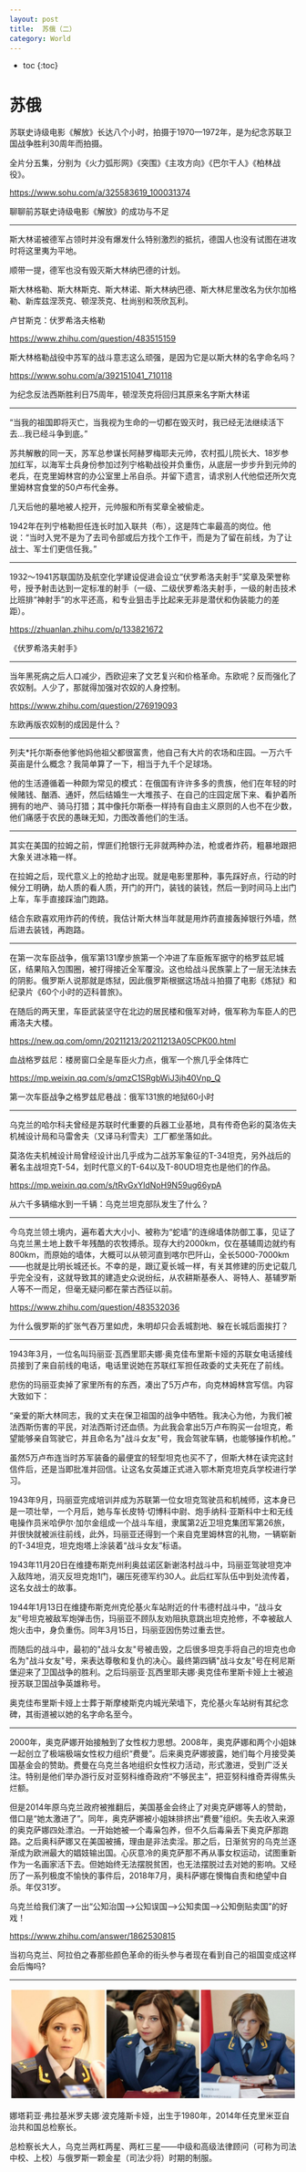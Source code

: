 ```yaml
---
layout: post
title:  苏俄（二）
category: World 
---
```


* toc
{:toc}

# 苏俄

苏联史诗级电影《解放》长达八个小时，拍摄于1970—1972年，是为纪念苏联卫国战争胜利30周年而拍摄。

全片分五集，分别为《火力弧形网》《突围》《主攻方向》《巴尔干人》《柏林战役》。

https://www.sohu.com/a/325583619_100031374

聊聊前苏联史诗级电影《解放》的成功与不足

---

斯大林诺被德军占领时并没有爆发什么特别激烈的抵抗，德国人也没有试图在进攻时将这里夷为平地。

顺带一提，德军也没有毁灭斯大林纳巴德的计划。

斯大林格勒、斯大林斯克、斯大林诺、斯大林纳巴德、斯大林尼里改名为伏尔加格勒、新库兹涅茨克、顿涅茨克、杜尚别和茨欣瓦利。

卢甘斯克：伏罗希洛夫格勒

https://www.zhihu.com/question/483515159

斯大林格勒战役中苏军的战斗意志这么顽强，是因为它是以斯大林的名字命名吗？

https://www.sohu.com/a/392151041_710118

为纪念反法西斯胜利日75周年，顿涅茨克将回归其原来名字斯大林诺

---

“当我的祖国即将灭亡，当我视为生命的一切都在毁灭时，我已经无法继续活下去...我已经斗争到底。”

苏共解散的同一天，苏军总参谋长阿赫罗梅耶夫元帅，农村孤儿院长大、18岁参加红军，以海军士兵身份参加过列宁格勒战役并负重伤，从底层一步步升到元帅的老兵，在克里姆林宫的办公室里上吊自杀。并留下遗言，请求别人代他偿还所欠克里姆林宫食堂的50卢布代金券。

几天后他的墓地被人挖开，元帅服和所有奖章全被偷走。

1942年在列宁格勒担任连长时加入联共（布），这是阵亡率最高的岗位。他说：“当时入党不是为了去司令部或后方找个工作干，而是为了留在前线，为了让战士、军士们更信任我。”

---

1932～1941苏联国防及航空化学建设促进会设立“伏罗希洛夫射手”奖章及荣誉称号，授予射击达到一定标准的射手（一级、二级伏罗希洛夫射手，一级的射击技术比班排“神射手”的水平还高，和专业狙击手比起来无非是潜伏和伪装能力的差距）。

https://zhuanlan.zhihu.com/p/133821672

《伏罗希洛夫射手》

---

当年黑死病之后人口减少，西欧迎来了文艺复兴和价格革命。东欧呢？反而强化了农奴制。人少了，那就得加强对农奴的人身控制。

https://www.zhihu.com/question/276919093

东欧再版农奴制的成因是什么？

---

列夫*托尔斯泰他爹他妈他祖父都很富贵，他自己有大片的农场和庄园。一万六千英亩是什么概念？我简单算了一下，相当于九千个足球场。

他的生活遵循着一种颇为常见的模式：在俄国有许许多多的贵族，他们在年轻的时候赌钱、酗酒、通奸，然后结婚生一大堆孩子、在自己的庄园定居下来、看护着所拥有的地产、骑马打猎；其中像托尔斯泰一样持有自由主义原则的人也不在少数，他们痛感于农民的愚昧无知，力图改善他们的生活。

---

其实在美国的拉姆之前，悍匪们抢银行无非就两种办法，枪或者炸药，粗暴地跟把大象关进冰箱一样。

在拉姆之后，现代意义上的抢劫才出现。就是电影里那种，事先踩好点，行动的时候分工明确，劫人质的看人质，开门的开门，装钱的装钱，然后一到时间马上出门上车，车手直接踩油门跑路。

结合东欧喜欢用炸药的传统，我估计斯大林当年就是用炸药直接轰掉银行外墙，然后进去装钱，再跑路。

---

在第一次车臣战争，俄军第131摩步旅第一个冲进了车臣叛军据守的格罗兹尼城区，结果陷入包围圈，被打得接近全军覆没。这也给战斗民族蒙上了一层无法抹去的阴影。俄罗斯人说那就是炼狱，因此俄罗斯根据这场战斗拍摄了电影《炼狱》和纪录片《60个小时的迈科普旅》。

在随后的两天里，车臣武装坚守在北边的居民楼和俄军对峙，俄军称为车臣人的巴甫洛夫大楼。

https://new.qq.com/omn/20211213/20211213A05CPK00.html

血战格罗兹尼：楼房窗口全是车臣火力点，俄军一个旅几乎全体阵亡

https://mp.weixin.qq.com/s/qmzC1SRgbWiJ3jh40Vnp_Q

第一次车臣战争之格罗兹尼巷战：俄军131旅的地狱60小时

---

乌克兰的哈尔科夫曾经是苏联时代重要的兵器工业基地，具有传奇色彩的莫洛佐夫机械设计局和马雷舍夫（又译马利雪夫）工厂都坐落如此。

莫洛佐夫机械设计局曾经设计出几乎成为二战苏军象征的T-34坦克，另外战后的著名主战坦克T-54，划时代意义的T-64以及T-80UD坦克也是他们的作品。

https://mp.weixin.qq.com/s/tRvGxYldNoH9N59ug66ypA

从六千多辆缩水到一千辆：乌克兰坦克部队发生了什么？

---

今乌克兰领土境内，遍布着大大小小、被称为“蛇墙”的连绵墙体防御工事，见证了乌克兰黑土地上数千年残酷的农牧搏杀。现存大约2000km，仅在基辅周边就约有800km，而原始的墙体，大概可以从顿河直到喀尔巴阡山，全长5000-7000km——也就是比明长城还长。不幸的是，跟辽夏长城一样，有关其修建的历史记载几乎完全没有，这就导致其的建造史众说纷纭，从农耕斯基泰人、哥特人、基辅罗斯人等不一而足，但毫无疑问都在蒙古西征以前。

https://www.zhihu.com/question/483532036

为什么俄罗斯的扩张气吞万里如虎，朱明却只会丢城割地、躲在长城后面挨打？

---

1943年3月，一位名叫玛丽亚·瓦西里耶夫娜·奥克佳布里斯卡娅的苏联女电话接线员接到了来自前线的电话，电话里说她在苏联红军担任政委的丈夫死在了前线。

悲伤的玛丽亚卖掉了家里所有的东西，凑出了5万卢布，向克林姆林宫写信。内容大致如下：

“亲爱的斯大林同志，我的丈夫在保卫祖国的战争中牺牲。我决心为他，为我们被法西斯伤害的平民，对法西斯讨还血债。为此我会拿出5万卢布购买一台坦克，希望能够亲自驾驶它，并且命名为"战斗女友"号，我会驾驶车辆，也能够操作机枪。”

虽然5万卢布连当时苏军装备的最便宜的轻型坦克也买不了，但斯大林在读完这封信件后，还是当即批准并回信。让这名女英雄正式进入鄂木斯克坦克兵学校进行学习。

1943年9月，玛丽亚完成培训并成为苏联第一位女坦克驾驶员和机械师，这本身已是一项壮举，一个月后，她与车长皮特·切博科中尉、炮手纳科·亚斯科中士和无线电操作员米哈伊尔·加尔金组成一个战斗车组，隶属第2近卫坦克集团军第26旅，并很快就被派往前线，此外，玛丽亚还得到一个来自克里姆林宫的礼物，一辆崭新的T-34坦克，坦克炮塔上涂装着“战斗女友”标语。

1943年11月20日在维捷布斯克州利奥兹诺区新谢洛村战斗中，玛丽亚驾驶坦克冲入敌阵地，消灭反坦克炮1门，碾压死德军约30人。此后红军队伍中到处流传着，这名女战士的故事。

1944年1月13日在维捷布斯克州克伦基火车站附近的什韦德村战斗中，“战斗女友”号坦克被敌军炮弹击伤，玛丽亚不顾队友劝阻执意跳出坦克抢修，不幸被敌人炮火击中，身负重伤。同年3月15日，玛丽亚因伤势过重去世。

而随后的战斗中，最初的"战斗女友"号被击毁，之后很多坦克手将自己的坦克也命名为"战斗女友"号，来表达尊敬和复仇的决心。最终第四辆"战斗女友"号在柯尼斯堡迎来了卫国战争的胜利。之后玛丽亚·瓦西里耶夫娜·奥克佳布里斯卡娅上士被追授苏联卫国战争英雄称号。

奥克佳布里斯卡娅上士葬于斯摩棱斯克内城光荣墙下，克伦基火车站树有其纪念碑，其街道被以她的名字命名至今。

---

2000年，奥克萨娜开始接触到了女性权力思想。2008年，奥克萨娜和两个小姐妹一起创立了极端极端女性权力组织“费曼”。后来奥克萨娜披露，她们每个月接受美国基金会的赞助。费曼在乌克兰各地组织女性权力活动，形式激进，受到广泛关注。特别是他们举办游行反对亚努科维奇政府“不够民主”，把亚努科维奇弄得焦头烂额。

但是2014年原乌克兰政府被推翻后，美国基金会终止了对奥克萨娜等人的赞助，借口是“她太激进了”。同年，奥克萨娜被小姐妹排挤出“费曼”组织。失去收入来源的奥克萨娜四处漂泊。一开始她被一个毒枭包养，但不久后毒枭丢下奥克萨那跑路。之后奥科萨娜又在美国被捕，理由是非法卖淫。那之后，日渐贫穷的乌克兰逐渐成为欧洲最大的娼妓输出国。心灰意冷的奥克萨那不再从事女权运动，试图重新作为一名画家活下去。但她始终无法摆脱贫困，也无法摆脱过去对她的影响。又经历了一系列极度不愉快的事件后，2018年7月，奥科萨娜在懊悔自责和绝望中自杀。年仅31岁。

乌克兰给我们演了一出“公知治国—>公知误国—>公知卖国—>公知倒贴卖国”的好戏！

https://www.zhihu.com/answer/1862530815

当初乌克兰、阿拉伯之春那些颜色革命的街头参与者现在看到自己的祖国变成这样会后悔吗?

---

![](/images/img4/Poklonskaya.png)

娜塔莉亚·弗拉基米罗夫娜·波克隆斯卡娅，出生于1980年，2014年任克里米亚自治共和国总检察长。

总检察长大人，乌克兰两杠两星、两杠三星——中级和高级法律顾问（可称为司法中校、上校）与俄罗斯一颗金星（司法少将）时期的制服。
